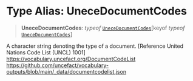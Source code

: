 # Type Alias: UneceDocumentCodes

> **UneceDocumentCodes**: *typeof* [`UneceDocumentCodes`](../variables/UneceDocumentCodes.md)\[keyof *typeof* [`UneceDocumentCodes`](../variables/UneceDocumentCodes.md)\]

A character string denoting the type of a document. [Reference United Nations Code List (UNCL) 1001]
https://vocabulary.uncefact.org/DocumentCodeList
https://github.com/uncefact/vocabulary-outputs/blob/main/_data/documentcodelist.json
